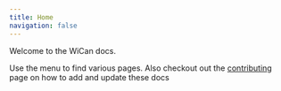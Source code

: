 ```yaml
---
title: Home
navigation: false
---
```


Welcome to the WiCan docs.

Use the menu to find various pages. Also checkout out the [contributing](/contributing) page on how to add and update these docs
